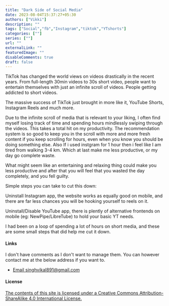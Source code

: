 ```yaml
---
title: "Dark Side of Social Media"
date: 2023-08-04T15:37:27+05:30
authors: ["Vikki"]
description: ""
tags: ["Social","fb","Instagram","tiktok","YTshorts"]
categories: [""]
series: [""]
url: ""
externalLink: ""
featuredImage: ""
disableComments: true
draft: false
---
```






TikTok has changed the world views on videos drastically in the recent years. From full-length 30min videos to 30s short video, people want to entertain themselves with just an infinite scroll of videos. People getting addicted to short videos.

The massive success of TikTok just brought in more like it, YouTube Shorts, Instagram Reels and much more.

Due to the infinite scroll of media that is relevant to your liking, I often find myself losing track of time and spending hours mindlessly swiping through the videos. This takes a total hit on my productivity. The recommendation system is so good to keep you in the scroll with more and more fresh content if you keep scrolling for hours, even when you know you should be doing something else. Also If i used instgram for 1 hour then i feel like I am tired from walking 3-4 km. Which at last make me less productive, or my day go complete waste.

What might seem like an entertaining and relaxing thing could make you less productive and after that you will feel that you wasted the day completely, and you fell guilty.

Simple steps you can take to cut this down:

Uninstall Instagram app, the website works as equally good on mobile, and there are far less chances you will be hooking yourself to reels on it.

Uninstall/Disable YouTube app, there is plently of alternative frontends on mobile (eg: NewPipe/LibreTube) to hold your basic YT needs.

I had been on a loop of spending a lot of hours on short media, and these are some small steps that did help me cut it down.

#### Links
I don't have comments as I don't want to manage them. You can however contact me at the below address if you want to.

 - [Email singhvikal891@gmail.com](mailto:singhvikal891@gmail.com)



#### License 

[The contents of this site is licensed under a Creative Commons Attribution-ShareAlike 4.0 International License.](https://creativecommons.org/licenses/by-sa/4.0/)


